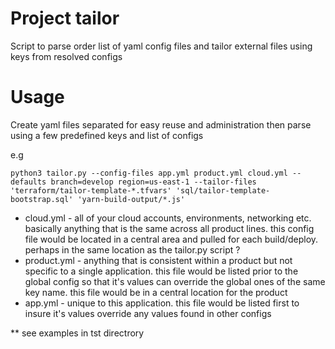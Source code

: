 # Project tailor
Script to parse order list of yaml config files and tailor external files using keys from resolved configs

# Usage
Create yaml files separated for easy reuse and administration then parse using a few predefined keys and list of configs

e.g
``` code
python3 tailor.py --config-files app.yml product.yml cloud.yml --defaults branch=develop region=us-east-1 --tailor-files 'terraform/tailor-template-*.tfvars' 'sql/tailor-template-bootstrap.sql' 'yarn-build-output/*.js'
```

* cloud.yml - all of your cloud accounts, environments, networking etc.  basically anything that is the same across all product lines.  this config file would be located in a central area and pulled for each build/deploy.  perhaps in the same location as the tailor.py script ?
* product.yml - anything that is consistent within a product but not specific to a single application.  this file would be listed prior to the global config so that it's values can override the global ones of the same key name.  this file would be in a central location for the product
* app.yml - unique to this application.  this file would be listed first to insure it's values override any values found in other configs

** see examples in tst directrory